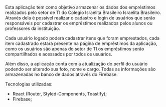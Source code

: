 Esta aplicação tem como objetivo armazenar os dados dos empréstimos realizados pelo setor de TI do Colegio Israelita Brasileiro Israelita Brasileiro. Através dela é possível realizar o cadastro e login de usuários que serão responsáveis por cadastrar os empréstimos realizados pelos alunos ou professores da instituição.

Cada usuário logado poderá cadastrar itens que foram emprestados, cada item cadastrado estará presente na página de empréstimos da aplicação, como os usuários são apenas do setor de TI os empréstimos serão compartilhados e acessados por todos os usuários.

Além disso, a aplicação conta com a atualização do perfil do usuário podendo ser alterado sua foto, nome e cargo. Todas as informações são armazenadas no banco de dados através do Firebase.

Tecnologias utilizadas:
- React (Router, Styled-Components, Toastify);
- Firebase;
